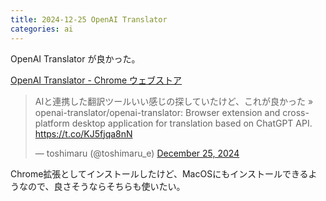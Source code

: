 ```yaml
---
title: 2024-12-25 OpenAI Translator
categories: ai
---
```


OpenAI Translator が良かった。

[OpenAI Translator - Chrome ウェブストア](https://chromewebstore.google.com/detail/openai-translator/ogjibjphoadhljaoicdnjnmgokohngcc)

<blockquote class="twitter-tweet"><p lang="ja" dir="ltr">AIと連携した翻訳ツールいい感じの探していたけど、これが良かった » openai-translator/openai-translator: Browser extension and cross-platform desktop application for translation based on ChatGPT API. <a href="https://t.co/KJ5fjqa8nN">https://t.co/KJ5fjqa8nN</a></p>&mdash; toshimaru (@toshimaru_e) <a href="https://twitter.com/toshimaru_e/status/1871723745825718352?ref_src=twsrc%5Etfw">December 25, 2024</a></blockquote> <script async src="https://platform.twitter.com/widgets.js" charset="utf-8"></script>

Chrome拡張としてインストールしたけど、MacOSにもインストールできるようなので、良さそうならそちらも使いたい。
